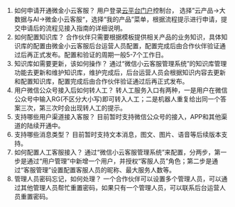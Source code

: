 1)	如何申请开通微金小云客服？
     用户登录[云平台门户](http://tce.fsphere.cn)控制台， 选择”云产品->大数据与AI->微金小云客服“，选择“我的产品”菜单，根据流程提示进行申请，提交申请后的流程见接入指南的详细说明。
2)	如何配置知识库？
     合作伙伴只需要根据模板提供相关产品的业务知识，具体知识库的配置由微金小云客服后台运营人员配置，配置完成后由合作伙伴验证通过后再正式发布。配置和验证的周期一般5-7个工作日。
3)	知识库如需要更新，该如何操作？
     通过“微信小云客服管理系统”的知识库管理功能去更新和维护知识库，维护完成后，后台运营人员会根据知识内容去更新和配置知识库，配置完成后由合作伙伴验证通过后再正式发布。
4)	用户微信公众号接入后如何转人工？
     转人工服务入口有两种，一是用户在微信公众号中输入RG(不区分大小写)即可转入人工；二是机器人重复给出同一个答案三次，第三次时会出现转人工的提示。
5)	支持哪些用户渠道接入客服？
     目前暂时支持微信公众号的接入，APP和其他渠道的陆续开通中。
6)	支持哪些消息类型？
     目前暂时支持文本消息，图文、图片、语音等后续版本支持。
7)	如何配置人工客服接入？
     通过“微信小云客服管理系统”来配置，分两步，第一步是通过“用户管理”中新增一个用户，并授权“客服人员”角色；第二步是通过“客服管理”设置配置客服人员的昵称、最大服务人数等。
8)	管理人员密码忘记，如何处理？
      一个合作伙伴可以设置多个管理人员，可以通过其他管理人员帮忙重置密码，如果只有一个管理人员，可以联系后台运营人员重置密码。
